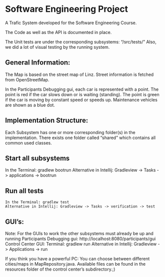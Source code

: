 # Software Engineering Project
 A Trafic System developed for the Software Engineering Course.

The Code as well as the API is documented in place.

The Unit tests are under the corresponding subsystems: “<Subsystem>/src/tests/”
Also, we did a lot of visual testing by the running system.

## General Information:
The Map is based on the street map of Linz.
Street information is fetched from OpenStreetMap.

In the Participants Debugging gui, each car is represented with a point. The point is red if the car slows down or is waiting (standing). The point is green if the car is moving by constant speed or speeds up.
Maintenance vehicles are shown as a blue dot.

## Implementation Structure:
Each Subsystem has one or more corresponding folder(s) in the implementation.
There exists one folder called “shared” which contains all common used classes.

## Start all subsystems
In the Terminal: gradlew bootrun
Alternative in Intellij: Gradleview -> Tasks -> applications -> bootrun

## Run all tests
	In the Terminal: gradlew test
	Alternative in Intellij: Gradleview -> Tasks -> verification -> test


## GUI’s:
Note: For the GUIs to work the other subsystems must already be up and running
Participants Debugging gui: http://localhost:8080/participants/gui
Control Center GUI: Terminal: gradlew run
Alternative in Intellij: Gradleview -> Applications -> run

If you think you have a powerful PC: You can choose between different cities/maps in MapRepository.java. Available files can be found in the resources folder of the control center’s subdirectory.;)

